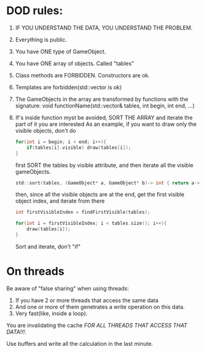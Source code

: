# DOD rules:

 1. IF YOU UNDERSTAND THE DATA, YOU UNDERSTAND THE PROBLEM.
 2. Everything is public.
 3. You have ONE type of GameObject.
 4. You have ONE array of objects. Called "tables"
 5. Class methods are FORBIDDEN. Constructors are ok.
 6. Templates are forbidden(std::vector is ok)
 7. The GameObjects in the array are transformed by functions with the signature:
    void functionName(std::vector<Tables>& tables, int begin, int end, ...)
 8. If's inside function myst be avoided, SORT THE ARRAY and iterate the part of it you are interested
    As an example, if you want to draw only the visible objects, don't do
    ```C
    for(int i = begin; i < end; i++){
        if(tables[i].visible) draw(tables[i]);
    }
    ```

    first SORT the tables by visible attribute, and then iterate all the visible gameObjects.
    ```C
    std::sort(tables, (GameObject* a, GameObject* b)-> int { return a->visible - b->visible; }); // note, you can also sort by z-index
    ```
    
    then, since all the visible objects are at the end, get the first visible object index, and iterate from there
    ```C
    int firstVisibleIndex = findFirstVisible(tables);

    for(int i = firstVisibleIndex; i < tables.size(); i++){
        draw(tables[i]);
    }
    ```
    Sort and iterate, don't "if"

 # On threads
 
 Be aware of "false sharing" when using threads:
 
 1. If you have 2 or more threads that access the same data
 2. And one or more of them genetrates a write operation on this data.
 3. Very fast(like, inside a loop).
 
 You are invalidating the cache *FOR ALL THREADS THAT ACCESS THAT DATA!!!*.
 
 Use buffers and write all the calculation in the last minute.